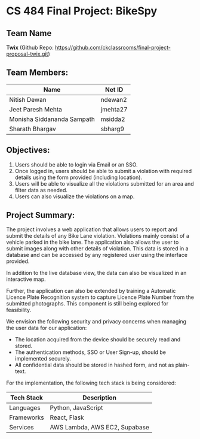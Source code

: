 # CS 484 Final Project: BikeSpy
## Team Name
**Twix** (Github Repo: https://github.com/ckclassrooms/final-project-proposal-twix.git)
## Team Members:
| Name                            | Net ID   |
| ------------------------------- | -------- |
| Nitish Dewan                    | ndewan2  |
| Jeet Paresh Mehta               | jmehta27 |
| Monisha Siddananda Sampath      | msidda2  |
| Sharath Bhargav                 | sbharg9  |

## Objectives: 
1. Users should be able to login via Email or an SSO.
2. Once logged in, users should be able to submit a violation with required details using the form provided (including location).
3. Users will be able to visualize all the violations submitted for an area and filter data as needed.
4. Users can also visualize the violations on a map.

## Project Summary:
The project involves a web application that allows users to report and submit the details of any Bike Lane violation. Violations mainly consist of a vehicle parked in the bike lane. The application also allows the user to submit images along with other details of violation. This data is stored in a database and can be accessed by any registered user using the interface provided. 

In addition to the live database view, the data can also be visualized in an interactive map. 

Further, the application can also be extended by training a Automatic Licence Plate Recognition system to capture Licence Plate Number from the submitted photographs. This component is still being explored for feasibility.

We envision the following security and privacy concerns when managing the user data for our application:
- The location acquired from the device should be securely read and stored.
- The authentication methods, SSO or User Sign-up, should be implemented securely.
- All confidential data should be stored in hashed form, and not as plain-text.

For the implementation, the following tech stack is being considered:

| Tech Stack   | Description |
| -----------  | ----------- |
| Languages    | Python, JavaScript              |
| Frameworks   | React, Flask                    |
| Services     | AWS Lambda, AWS EC2, Supabase   |